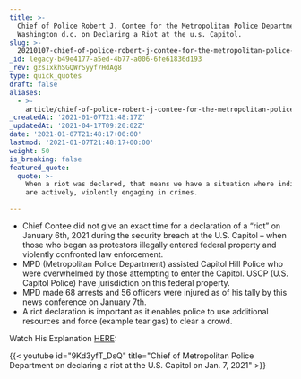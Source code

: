 ```yaml
---
title: >-
  Chief of Police Robert J. Contee for the Metropolitan Police Department in
  Washington d.c. on Declaring a Riot at the u.s. Capitol.
slug: >-
  20210107-chief-of-police-robert-j-contee-for-the-metropolitan-police-department-in-washington-d-c-on-declaring-a-riot-at-the-u-s-capitol
_id: legacy-b49e4177-a5ed-4b77-a006-6fe61836d193
_rev: gzsIxkhSGQWrSyyf7HdAg8
type: quick_quotes
draft: false
aliases:
  - >-
    article/chief-of-police-robert-j-contee-for-the-metropolitan-police-department-in-washington-d-c-on-declaring-a-riot-at-the-u-s-capitol/
_createdAt: '2021-01-07T21:48:17Z'
_updatedAt: '2021-04-17T09:20:02Z'
date: '2021-01-07T21:48:17+00:00'
lastmod: '2021-01-07T21:48:17+00:00'
weight: 50
is_breaking: false
featured_quote:
  quote: >-
    When a riot was declared, that means we have a situation where individuals
    are actively, violently engaging in crimes.

---
```

* Chief Contee did not give an exact time for a declaration of a “riot” on January 6th, 2021 during the security breach at the U.S. Capitol – when those who began as protestors illegally entered federal property and violently confronted law enforcement.
* MPD (Metropolitan Police Department) assisted Capitol Hill Police who were overwhelmed by those attempting to enter the Capitol. USCP (U.S. Capitol Police) have jurisdiction on this federal property.
* MPD made 68 arrests and 56 officers were injured as of his tally by this news conference on January 7th.
* A riot declaration is important as it enables police to use additional resources and force (example tear gas) to clear a crowd.

Watch His Explanation [HERE](https://youtu.be/9Kd3yfT_DsQ):

{{< youtube id="9Kd3yfT_DsQ" title="Chief of Metropolitan Police Department on declaring a riot at the U.S. Capitol on Jan. 7, 2021" >}}